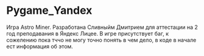 # Pygame_Yandex
Игра Astro Miner. Разработана Сливныйм Дмитрием для аттестации на 2 год преподавания в Яндекс Лицее. В игре присутствует баг, к сожелению пока тччо не могу точно понять в чем дело, в коде в начале ест информация об этом.

